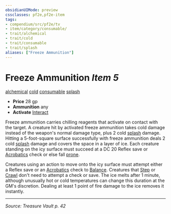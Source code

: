 ```yaml
---
obsidianUIMode: preview
cssclasses: pf2e,pf2e-item
tags:
- compendium/src/pf2e/tv
- item/category/consumable/
- trait/alchemical
- trait/cold
- trait/consumable
- trait/splash
aliases: ["Freeze Ammunition"]
---
```

# Freeze Ammunition *Item 5*  
[alchemical](rules/traits/alchemical.md "Alchemical Item Trait")  [cold](rules/traits/cold.md "Cold Energy & Element Trait")  [consumable](rules/traits/consumable.md "Consumable Item Trait")  [splash](rules/traits/splash.md "Splash Weapon Trait")  

- **Price** 28 gp
- **Ammunition** any
- **Activate** [Interact](rules/actions/interact.md)

Freeze ammunition carries chilling reagents that activate on contact with the target. A creature hit by activated freeze ammunition takes cold damage instead of the weapon's normal damage type, plus 2 cold [splash](rules/traits/splash.md "Splash Weapon Trait") damage. Hitting a 5-foot-square surface successfully with freeze ammunition deals 2 cold [splash](rules/traits/splash.md "Splash Weapon Trait") damage and covers the space in a layer of ice. Each creature standing on the icy surface must succeed at a DC 20 Reflex save or [Acrobatics](compendium/skills.md#Acrobatics) check or else fall [prone](rules/conditions.md#Prone).

Creatures using an action to move onto the icy surface must attempt either a Reflex save or an [Acrobatics](compendium/skills.md#Acrobatics) check to [Balance](rules/actions/balance.md). Creatures that [Step](rules/actions/step.md) or [Crawl](rules/actions/crawl.md) don't need to attempt a check or save. The ice melts after 1 minute, although unusually hot or cold temperatures can change this duration at the GM's discretion. Dealing at least 1 point of fire damage to the ice removes it instantly.


---
*Source: Treasure Vault p. 42*
